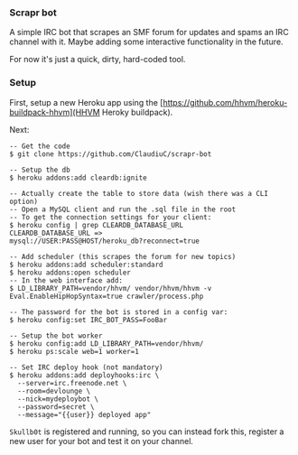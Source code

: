 ### Scrapr bot
A simple IRC bot that scrapes an SMF forum for updates and spams an IRC channel
with it. Maybe adding some interactive functionality in the future. 

For now it's just a quick, dirty, hard-coded tool. 

### Setup
First, setup a new Heroku app using the
[https://github.com/hhvm/heroku-buildpack-hhvm](HHVM Heroky buildpack). 

Next:

    -- Get the code
    $ git clone https://github.com/ClaudiuC/scrapr-bot
    
    -- Setup the db
    $ heroku addons:add cleardb:ignite 

    -- Actually create the table to store data (wish there was a CLI option)
    -- Open a MySQL client and run the .sql file in the root
    -- To get the connection settings for your client:
    $ heroku config | grep CLEARDB_DATABASE_URL
    CLEARDB_DATABASE_URL =>
    mysql://USER:PASS@HOST/heroku_db?reconnect=true

    -- Add scheduler (this scrapes the forum for new topics)
    $ heroku addons:add scheduler:standard 
    $ heroku addons:open scheduler
    -- In the web interface add:
    $ LD_LIBRARY_PATH=vendor/hhvm/ vendor/hhvm/hhvm -v
    Eval.EnableHipHopSyntax=true crawler/process.php
    
    -- The password for the bot is stored in a config var:
    $ heroku config:set IRC_BOT_PASS=FooBar

    -- Setup the bot worker
    $ heroku config:add LD_LIBRARY_PATH=vendor/hhvm/
    $ heroku ps:scale web=1 worker=1

    -- Set IRC deploy hook (not mandatory)
    $ heroku addons:add deployhooks:irc \
      --server=irc.freenode.net \
      --room=devlounge \
      --nick=mydeploybot \
      --password=secret \
      --message="{{user}} deployed app"

`Skullb0t` is registered and running, so you can instead fork this, register a
new user for your bot and test it on your channel. 
